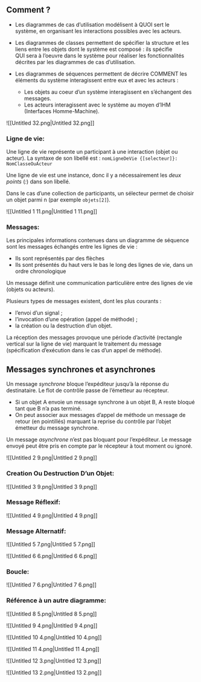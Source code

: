 ## Comment ?

- Les diagrammes de cas d’utilisation modélisent à QUOI sert le  
    système, en organisant les interactions possibles avec les acteurs.  
    
- Les diagrammes de classes permettent de spécifier la structure et les liens entre les objets dont le système est composé : ils spécifie  
    QUI sera à l’oeuvre dans le système pour réaliser les fonctionnalités  
    décrites par les diagrammes de cas d’utilisation.  
    
- Les diagrammes de séquences permettent de décrire COMMENT les éléments du système interagissent entre eux et avec les acteurs :
    - Les objets au coeur d’un système interagissent en s’échangent des messages.
    - Les acteurs interagissent avec le système au moyen d’IHM (Interfaces Homme-Machine).

![[Untitled 32.png|Untitled 32.png]]

  

### Ligne de vie:

Une ligne de vie représente un participant à une interaction (objet ou acteur). La syntaxe de son libellé est : `nomLigneDeVie {[selecteur]}: NomClasseOuActeur`

Une ligne de vie est une instance, donc il y a nécessairement les _deux points_ (_:_) dans son libellé.

Dans le cas d’une collection de participants, un sélecteur permet de choisir un objet parmi n (par exemple `objets[2]`).

![[Untitled 1 11.png|Untitled 1 11.png]]

### **Messages:**

Les principales informations contenues dans un diagramme de séquence sont les messages échangés entre les lignes de vie :

- Ils sont représentés par des flèches
- Ils sont présentés du haut vers le bas le long des lignes de vie, dans un ordre chronologique

Un message définit une communication particulière entre des lignes de vie (objets ou acteurs).

Plusieurs types de messages existent, dont les plus courants :

- l’envoi d’un signal ;
- l’invocation d’une opération (appel de méthode) ;
- la création ou la destruction d’un objet.

La réception des messages provoque une période d’activité (rectangle  
vertical sur la ligne de vie) marquant le traitement du message  
(spécification d’exécution dans le cas d’un appel de méthode).  

## Messages synchrones et asynchrones

Un message _synchrone_ bloque l’expéditeur jusqu’à la réponse du destinataire. Le flot de contrôle passe de l’émetteur au récepteur.

- Si un objet A envoie un message synchrone à un objet B, A reste bloqué tant que B n’a pas terminé.
- On peut associer aux messages d’appel de méthode un message de  
    retour (en pointillés) marquant la reprise du contrôle par l’objet  
    émetteur du message synchrone.  
    

Un message _asynchrone_ n’est pas bloquant pour l’expéditeur. Le message envoyé peut être pris en compte par le récepteur à tout moment ou ignoré.

![[Untitled 2 9.png|Untitled 2 9.png]]

### Creation Ou Destruction D’un Objet:

![[Untitled 3 9.png|Untitled 3 9.png]]

### Message Réflexif:

![[Untitled 4 9.png|Untitled 4 9.png]]

### Message Alternatif:

![[Untitled 5 7.png|Untitled 5 7.png]]

![[Untitled 6 6.png|Untitled 6 6.png]]

### Boucle:

![[Untitled 7 6.png|Untitled 7 6.png]]

### **Référence à un autre diagramme:**

![[Untitled 8 5.png|Untitled 8 5.png]]

![[Untitled 9 4.png|Untitled 9 4.png]]

![[Untitled 10 4.png|Untitled 10 4.png]]

![[Untitled 11 4.png|Untitled 11 4.png]]

![[Untitled 12 3.png|Untitled 12 3.png]]

![[Untitled 13 2.png|Untitled 13 2.png]]